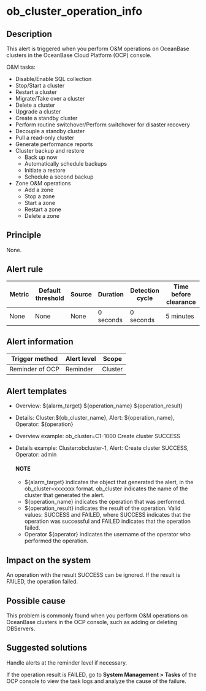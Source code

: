 # ob_cluster_operation_info

## Description

This alert is triggered when you perform O\&M operations on OceanBase clusters in the OceanBase Cloud Platform (OCP) console.

O&M tasks:

* Disable/Enable SQL collection
* Stop/Start a cluster
* Restart a cluster
* Migrate/Take over a cluster
* Delete a cluster
* Upgrade a cluster
* Create a standby cluster
* Perform routine switchover/Perform switchover for disaster recovery
* Decouple a standby cluster
* Pull a read-only cluster
* Generate performance reports
* Cluster backup and restore
  * Back up now
  * Automatically schedule backups
  * Initiate a restore
  * Schedule a second backup
* Zone O&M operations
  * Add a zone
  * Stop a zone
  * Start a zone
  * Restart a zone
  * Delete a zone

## Principle

None.

## Alert rule

| Metric | Default threshold | Source | Duration  | Detection cycle | Time before clearance |
|--------|-------------------|--------|-----------|-----------------|-----------------------|
| None   | None              | None   | 0 seconds | 0 seconds       | 5 minutes             |

## Alert information

| Trigger method  | Alert level |  Scope  |
|-----------------|-------------|---------|
| Reminder of OCP | Reminder    | Cluster |

## Alert templates

* Overview: \${alarm_target} \${operation_name} \${operation_result}

* Details: Cluster:\${ob_cluster_name}, Alert: \${operation_name}, Operator: \${operation}

* Overview example: ob_cluster=C1-1000 Create cluster SUCCESS

* Details example: Cluster:obcluster-1, Alert: Create cluster SUCCESS, Operator: admin

  <main id="notice" type='explain'>
    <h4>NOTE</h4>
    <ul>
    <li>${alarm_target} indicates the object that generated the alert, in the ob_cluster=xxxxxxx format. ob_cluster indicates the name of the cluster that generated the alert.</li>
    <li>${operation_name} indicates the operation that was performed.</li>
    <li>${operation_result} indicates the result of the operation. Valid values: SUCCESS and FAILED, where SUCCESS indicates that the operation was successful and FAILED indicates that the operation failed.</li>
    <li>Operator ${operator} indicates the username of the operator who performed the operation.</li>
    </ul>
  </main>

## Impact on the system

An operation with the result SUCCESS can be ignored. If the result is FAILED, the operation failed.

## Possible cause

This problem is commonly found when you perform O\&M operations on OceanBase clusters in the OCP console, such as adding or deleting OBServers.

## Suggested solutions

Handle alerts at the reminder level if necessary.

If the operation result is FAILED, go to **System Management \> Tasks** of the OCP console to view the task logs and analyze the cause of the failure.
